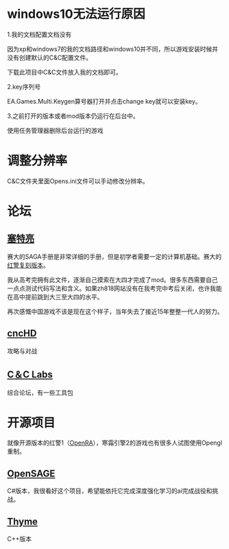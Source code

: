 # windows10无法运行原因

1.我的文档配置文档没有

因为xp和windows7的我的文档路径和windows10并不同，所以游戏安装时候并没有创建默认的C&C配置文件。

下载此项目中C&C文件放入我的文档即可。

2.key序列号

EA.Games.Multi.Keygen算号器打开并点击change key就可以安装key。

3.之前打开的版本或者mod版本仍运行在后台中。

使用任务管理器删除后台运行的游戏
# 调整分辨率
C&C文件夹里面Opens.ini文件可以手动修改分辨率。

# 论坛

## [塞特亮](https://github.com/fengmao31/mod-for-cc-generals-zero-hour/blob/master/Command%20and%20Conquer%20Generals%20Zero%20Hour%20Data/Options.INI)

赛大的SAGA手册是非常详细的手册，但是初学者需要一定的计算机基础。赛大的[红警复刻版本](https://www.moddb.com/mods/counter-unions-3d-hero-legend/images/some-civilian-buildings5#imagebox)。

我从高考完拥有此文件，逐渐自己摸索在大四才完成了mod。很多东西需要自己一点点测试代码写法和含义。如果zh818网站没有在我考完中考后关闭，也许我能在高中提前跳到大三至大四的水平。

再次感慨中国游戏不该是现在这个样子，当年失去了接近15年整整一代人的努力。

## [cncHD](http://cnchd.weebly.com/)

攻略与对战

## [C＆C Labs](http://www.cnclabs.com/)

综合论坛，有一些工具包

# 开源项目
就像开源版本的红警1（[OpenRA](https://github.com/OpenRA/OpenRA)），寒霜引擎2的游戏也有很多人试图使用Opengl重制。

## [OpenSAGE](http://www.cnclabs.com/)
C#版本，我很看好这个项目，希望能依托它完成深度强化学习的ai完成战役和挑战。

## [Thyme](https://github.com/TheAssemblyArmada/Thyme)
C++版本